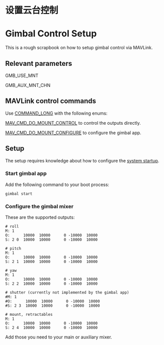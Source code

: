 # 设置云台控制

# Gimbal Control Setup

This is a rough scrapbook on how to setup gimbal control via MAVLink.

## Relevant parameters

GMB_USE_MNT

GMB_AUX_MNT_CHN

## MAVLink control commands

Use [COMMAND_LONG](https://pixhawk.ethz.ch/mavlink/#COMMAND_LONG) with the following enums:

[MAV_CMD_DO_MOUNT_CONTROL](https://pixhawk.ethz.ch/mavlink/#MAV_CMD_DO_MOUNT_CONTROL) to control the outputs directly.

[MAV_CMD_DO_MOUNT_CONFIGURE](https://pixhawk.ethz.ch/mavlink/#MAV_CMD_DO_MOUNT_CONFIGURE) to configure the gimbal app.

## Setup

The setup requires knowledge about how to configure the [system startup](advanced-system-startup.html#customizing-the-system-startup).

### Start gimbal app

Add the following command to your boot process:

```
gimbal start
```

### Configure the gimbal mixer

These are the supported outputs:

```
# roll
M: 1
O:      10000  10000      0 -10000  10000
S: 2 0  10000  10000      0 -10000  10000

# pitch
M: 1
O:      10000  10000      0 -10000  10000
S: 2 1  10000  10000      0 -10000  10000

# yaw
M: 1
O:      10000  10000      0 -10000  10000
S: 2 2  10000  10000      0 -10000  10000

# shutter (currently not implemented by the gimbal app)
#M: 1
#O:      10000  10000      0 -10000  10000
#S: 2 3  10000  10000      0 -10000  10000

# mount, retractables
M: 1
O:      10000  10000      0 -10000  10000
S: 2 4  10000  10000      0 -10000  10000
```

Add those you need to your main or auxiliary mixer.


